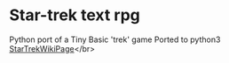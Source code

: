 # Star-trek text rpg

Python port of a Tiny Basic 'trek' game
Ported to python3 </br>
[StarTrekWikiPage](https://en.wikipedia.org/wiki/Star_Trek_(1971_video_game))</br>
